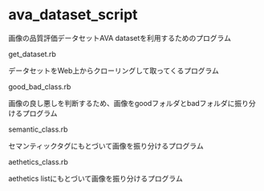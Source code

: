ava_dataset_script
==================

画像の品質評価データセットAVA datasetを利用するためのプログラム

get_dataset.rb

データセットをWeb上からクローリングして取ってくるプログラム

good_bad_class.rb

画像の良し悪しを判断するため、画像をgoodフォルダとbadフォルダに振り分けるプログラム

semantic_class.rb

セマンティックタグにもとづいて画像を振り分けるプログラム

aethetics_class.rb

aethetics listにもとづいて画像を振り分けるプログラム
